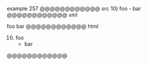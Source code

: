 example 257
@@@@@@@@@@@@ src
10) foo
    - bar
@@@@@@@@@@@@ xml
<?xml version="1.0" encoding="UTF-8"?>
<!DOCTYPE document SYSTEM "CommonMark.dtd">
<document xmlns="http://commonmark.org/xml/1.0">
  <list type="ordered" start="10" delim="paren" tight="true">
    <item>
      <paragraph>
        <text>foo</text>
      </paragraph>
      <list type="bullet" tight="true">
        <item>
          <paragraph>
            <text>bar</text>
          </paragraph>
        </item>
      </list>
    </item>
  </list>
</document>
@@@@@@@@@@@@ html
<ol start="10">
<li>foo
<ul>
<li>bar</li>
</ul>
</li>
</ol>
@@@@@@@@@@@@
